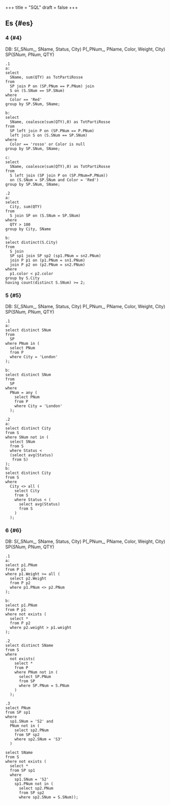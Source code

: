 +++
title = "SQL"
draft = false
+++

## Es {#es}


### 4 {#4}

DB:
S(_SNum\_, SName, Status, City)
P(_PNum\_, PName, Color, Weight, City)
SP(_SNum, PNum_, QTY)

```text
.1
a:
select
  SName, sum(QTY) as TotPartiRosse
from
  SP join P on (SP.PNum == P.PNum) join
  S on (S.SNum == SP.SNum)
where
  Color == 'Red'
group by SP.SNum, SName;

b:
select
  SName, coalesce(sum(QTY),0) as TotPartiRosse
from
  SP left join P on (SP.PNum == P.PNum)
  left join S on (S.SNum == SP.SNum)
where
  Color == 'rosso' or Color is null
group by SP.SNum, SName;

c:
select
  SName, coalesce(sum(QTY),0) as TotPartiRosse
from
  S left join (SP join P on (SP.PNum=P.PNum))
  on (S.SNum = SP.SNum and Color = 'Red')
group by SP.SNum, SName;

.2
a:
select
  City, sum(QTY)
from
  S join SP on (S.SNum = SP.SNum)
where
  QTY > 100
group by City, SName

b:
select distinct(S.City)
from
  S join
  SP sp1 join SP sp2 (sp1.PNum = sn2.PNum)
  join P p1 on (p1.PNum = sn1.PNum)
  join P p2 on (p2.PNum = sn2.PNum)
where
  p1.color < p2.color
group by S.City
having count(distinct S.SNum) >= 2;
```


### 5 {#5}

DB:
S(_SNum\_, SName, Status, City)
P(_PNum\_, PName, Color, Weight, City)
SP(_SNum, PNum_, QTY)

```text
.1
a:
select distinct SNum
from
  SP
where PNum in (
  select PNum
  from P
  where City = 'London'
);

b:
select distinct SNum
from
  SP
where
  PNum = any (
    select PNum
    from P
    where City = 'London'
  );

.2
a:
select distinct City
from S
where SNum not in (
  select SNum
  from S
  where Status <
  (select avg(Status)
   from S)
);
b:
select distinct City
from S
where
  City <> all (
    select City
    from S
    where Status < (
      select avg(Status)
      from S
    )
  );

```


### 6 {#6}

DB:
S(_SNum\_, SName, Status, City)
P(_PNum\_, PName, Color, Weight, City)
SP(_SNum, PNum_, QTY)

```text
.1
a:
select p1.PNum
from P p1
where p1.Weight >= all (
  select p2.Weight
  from P p2
  where p1.PNum <> p2.PNum
);

b:
select p1.PNum
from P p1
where not exists (
  select *
  from P p2
  where p2.weight > p1.weight
);

.2
select distinct SName
from S
where
  not exists(
    select *
    from P
    where PNum not in (
      select SP.PNum
      from SP
      where SP.PNum = S.PNum
    )
  );

.3
select PNum
from SP sp1
where
  sp1.SNum = 'S2' and
  PNum not in (
    select sp2.PNum
    from SP sp2
    where sp2.SNum = 'S3'
  )

select SName
from S
where not exists (
  select *
  from SP sp1
  where
    sp1.SNum = 'S2'
    sp1.PNum not in (
      select sp2.PNum
      from SP sp2
      where sp2.SNum = S.SNum));
```
